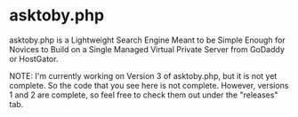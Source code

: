 # asktoby.php
asktoby.php is a Lightweight Search Engine Meant to be Simple Enough for Novices to Build on a  Single Managed Virtual Private Server from GoDaddy or HostGator. 

NOTE: I'm currently working on Version 3 of asktoby.php, but it is not yet complete. So the code that you see here is not complete. However, versions 1 and 2 are complete, so feel free to check them out under the "releases" tab.
